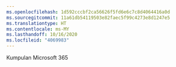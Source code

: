 ```yaml
---
ms.openlocfilehash: 1d592cccbf2ca56626f5fd6e6c7c8d4064416a0d
ms.sourcegitcommit: 11a61db54119503e82faec5f99c4273e8d1247e5
ms.translationtype: HT
ms.contentlocale: ms-MY
ms.lasthandoff: 10/16/2020
ms.locfileid: "4069983"
---
```

Kumpulan Microsoft 365